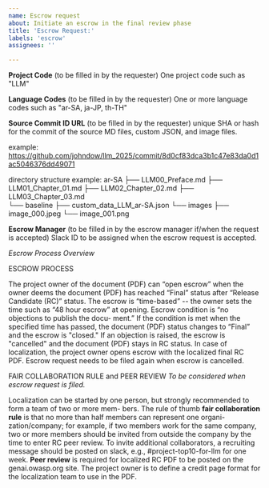 ```yaml
---
name: Escrow request
about: Initiate an escrow in the final review phase
title: 'Escrow Request:'
labels: 'escrow'
assignees: ''

---
```


**Project Code** (to be filled in by the requester)
One project code such as "LLM"

**Language Codes** (to be filled in by the requester)
One or more language codes such as "ar-SA, ja-JP, th-TH"

**Source Commit ID URL** (to be filled in by the requester)
unique SHA or hash for the commit of the source MD files, custom JSON, and image files.

example: https://github.com/johndow/llm_2025/commit/8d0cf83dca3b1c47e83da0d1ac5046376dd49071

directory structure example:
ar-SA
  ├── LLM00_Preface.md
  ├── LLM01_Chapter_01.md
  ├── LLM02_Chapter_02.md
  ├── LLM03_Chapter_03.md  
  └── baseline
      ├── custom_data_LLM_ar-SA.json
      └── images
          ├── image_000.jpeg
          └── image_001.png

**Escrow Manager** (to be filled in by the escrow manager if/when the request is accepted)
Slack ID to be assigned when the escrow request is accepted.



*Escrow Process Overview*

ESCROW PROCESS

  The project owner of the document (PDF) can “open escrow” when the owner deems the document (PDF) has reached “Final” status after “Release Candidate (RC)” status. The escrow is “time-based” -- the owner sets the time such as “48 hour escrow” at opening. Escrow condition is “no objections to publish the docu- ment.”
  If the condition is met when the specified time has passed, the document (PDF) status changes to “Final” and the escrow is "closed." If an objection is raised, the escrow is "cancelled" and the document (PDF) stays in RC status.
  In case of localization, the project owner opens escrow with the localized final RC PDF.
  Escrow request needs to be filed again when escrow is cancelled.

FAIR COLLABORATION RULE and PEER REVIEW
  *To be considered when escrow request is filed.*

  Localization can be started by one person, but strongly recommended to form a team of two or more mem- bers. The rule of thumb **fair collaboration rule** is that no more than half members can represent one organi- zation/company; for example, if two members work for the same company, two or more members should be invited from outside the company by the time to enter RC peer review. To invite additional collaborators, a recruiting message should be posted on slack, e.g., #project-top10-for-llm for one week. **Peer review** is required for localized RC PDF to be posted on the genai.owasp.org site. The project owner is to define a credit page format for the localization team to use in the PDF.
